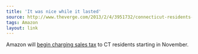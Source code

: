 ```yaml
---
title: 'It was nice while it lasted'
source: http://www.theverge.com/2013/2/4/3951732/connecticut-residents-to-start-paying-amazon-sales-tax-november-1
tags: Amazon
layout: link
---
```


Amazon will [begin charging sales tax][1] to CT residents starting in November.

[1]:http://www.theverge.com/2013/2/4/3951732/connecticut-residents-to-start-paying-amazon-sales-tax-november-1